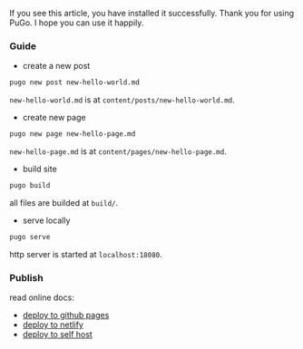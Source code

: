 
If you see this article, you have installed it successfully. Thank you for using PuGo. I hope you can use it happily.

<!--more-->

### Guide

- create a new post

```bash
pugo new post new-hello-world.md
```

`new-hello-world.md` is at `content/posts/new-hello-world.md`.

- create new page

```bash
pugo new page new-hello-page.md
```

`new-hello-page.md` is at `content/pages/new-hello-page.md`.

- build site

```bash
pugo build
```

all files are builded at `build/`.

- serve locally

```bash
pugo serve
```

http server is started at `localhost:18080`.

### Publish

read online docs:

- [deploy to github pages](#)
- [deploy to netlify](#)
- [deploy to self host](#)